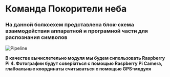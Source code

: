 # Команда Покорители неба 
### На данной болксехем представлена блок-схема взаимодействия аппаратной и програмной части для распознания символов
![Pipeline](https://github.com/darkkseer/PokoriteliNeba/assets/92098618/e8162cf1-95c8-4584-84bf-b72e187e032e)

**В качестве вычислетельно модуля мы будем сипользовать Raspberry Pi 4. Фотографии будут соверiаться с помощью Raspberry Pi Camera, глабоальные координаты считываться с помощью GPS-модуля**

 
